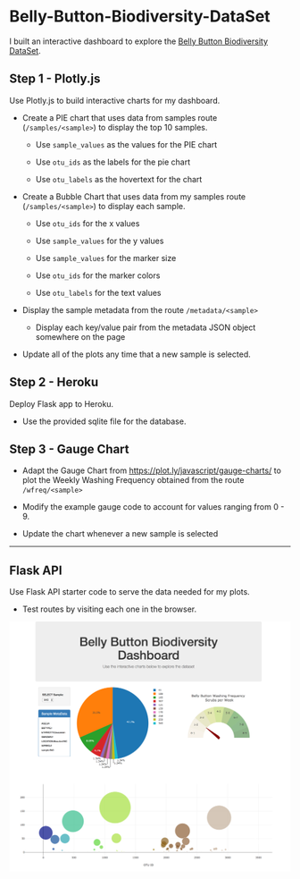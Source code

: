 # Belly-Button-Biodiversity-DataSet
I built an interactive dashboard to explore the [Belly Button Biodiversity DataSet](http://robdunnlab.com/projects/belly-button-biodiversity/).

## Step 1 - Plotly.js

Use Plotly.js to build interactive charts for my dashboard.

* Create a PIE chart that uses data from samples route (`/samples/<sample>`) to display the top 10 samples.

  * Use `sample_values` as the values for the PIE chart

  * Use `otu_ids` as the labels for the pie chart

  * Use `otu_labels` as the hovertext for the chart


* Create a Bubble Chart that uses data from my samples route (`/samples/<sample>`) to display each sample.

  * Use `otu_ids` for the x values

  * Use `sample_values` for the y values

  * Use `sample_values` for the marker size

  * Use `otu_ids` for the marker colors

  * Use `otu_labels` for the text values


* Display the sample metadata from the route `/metadata/<sample>`

  * Display each key/value pair from the metadata JSON object somewhere on the page

* Update all of the plots any time that a new sample is selected.

## Step 2 - Heroku

Deploy Flask app to Heroku.

* Use the provided sqlite file for the database.

## Step 3 - Gauge Chart

* Adapt the Gauge Chart from <https://plot.ly/javascript/gauge-charts/> to plot the Weekly Washing Frequency obtained from the route `/wfreq/<sample>`

* Modify the example gauge code to account for values ranging from 0 - 9.

* Update the chart whenever a new sample is selected

- - -

## Flask API

Use Flask API starter code to serve the data needed for my plots.

* Test routes by visiting each one in the browser.

![Dashboard Page](screencapture.png)